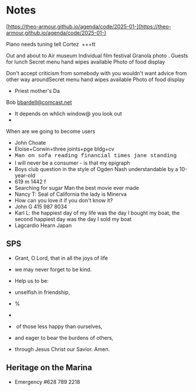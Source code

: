 # Notes

[https://theo-armour.github.io/agenda/code/2025-01-](https://theo-armour.github.io/agenda/code/2025-01-)

Piano needs tuning tell Cortez&nbsp;
+++tt

Out and about to Air museum&nbsp;Individual film festival
Granola photo . Guests for lunch
Secret menu hand wipes available&nbsp;Photo of food display&nbsp;

Don't accept criticism from somebody with you wouldn't want advice from other way aroundSecret menu hand wipes available Photo of food display&nbsp;

* Priest mother's Da

Bob [bbardell@comcast.net](mailto:bbardell@comcast.net)

* It depends on whlich window@ you look out
* 

When are we going to become users

* John Choate
* Eloise+Corwin+three joints+pge bldg+cv
* <div style="background-color: rgb(255, 255, 255); font-family: Consolas, &quot;Courier New&quot;, monospace; font-size: 15px; line-height: 20px; white-space: pre;">Man on sofa reading financial times jane standing
* I will never be a consumer - is that my epigraph
* Boys club question in the style of Ogden Nash understandable by a 10-year-old
* 619 m 1442 f
* Searching for sugar Man the best movie ever made
* Nancy T: Seal of California the lady is Minerva&nbsp;
* How can you love it if you don't know it?
* John G 415 987 8034
* Karl L: the happiest day of my life was the day I bought my boat, the second happiest day was the day I sold my boat
* Lagcardio Hearn Japan

## SPS

* Grant, O Lord, that in all the joys of life
* we may never forget to be kind.
* Help us to be:
* unselfish in friendship,
* %
* 

* &nbsp;of those less happy than ourselves,

* and eager to bear the burdens of others,
* through Jesus Christ our Savior. Amen.

## Heritage on the Marina

* Emergency #628 789 2218